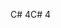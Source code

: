 <span data-ttu-id="7fd63-101">C# 4</span><span class="sxs-lookup"><span data-stu-id="7fd63-101">C# 4</span></span>
